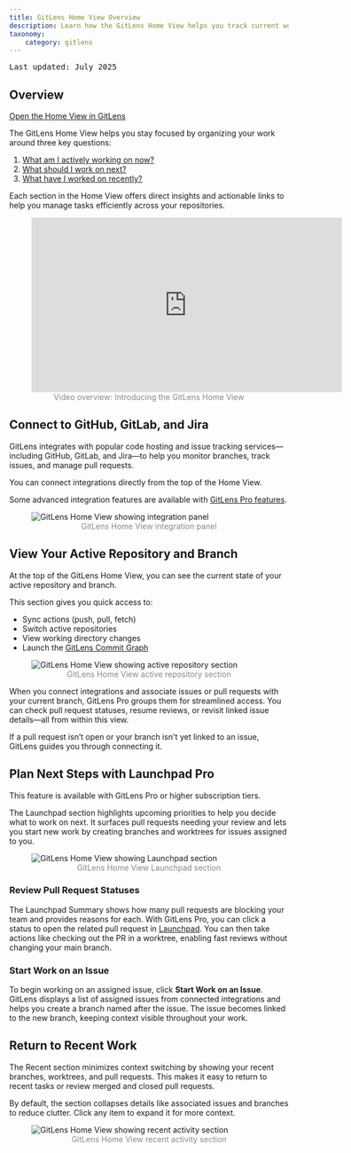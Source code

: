 ```yaml
---
title: GitLens Home View Overview
description: Learn how the GitLens Home View helps you track current work, plan next steps, and review recent activity
taxonomy:
    category: gitlens
---
```

<kbd>Last updated: July 2025</kbd>

## Overview

<a href="vscode://eamodio.gitlens/link/command/home">Open the Home View in GitLens</a>

The GitLens Home View helps you stay focused by organizing your work around three key questions:

1. [What am I actively working on now?](/gitlens/home-view/#View-Your-Active-Repository-and-Branch)
2. [What should I work on next?](/gitlens/home-view/#launchpad-section)
3. [What have I worked on recently?](/gitlens/home-view/#recent-section)

Each section in the Home View offers direct insights and actionable links to help you manage tasks efficiently across your repositories.

<figure>
  <div class='embed-container embed-container--16-9'>
    <iframe width="560" height="315" src="https://www.youtube.com/embed/jVzhyVBgNGg?si=T5hmEEe0jO09RNbl" title="Introducing the GitLens Home View" frameborder="0" allowfullscreen></iframe>
  </div>
  <figcaption style="text-align:center; color:#888">Video overview: Introducing the GitLens Home View</figcaption>
</figure>

## Connect to GitHub, GitLab, and Jira

GitLens integrates with popular code hosting and issue tracking services—including GitHub, GitLab, and Jira—to help you monitor branches, track issues, and manage pull requests.

You can connect integrations directly from the top of the Home View.

Some advanced integration features are available with <a href="https://help.gitkraken.com/gitlens/gitlens-community-vs-gitlens-pro/">GitLens Pro features</a>.

<figure>
  <img src="/wp-content/uploads/home-view-integrations.png" alt="GitLens Home View showing integration panel" class="help-center-img img-bordered">
  <figcaption style="text-align:center; color:#888">GitLens Home View integration panel</figcaption>
</figure>

## View Your Active Repository and Branch

At the top of the GitLens Home View, you can see the current state of your active repository and branch.

This section gives you quick access to:
- Sync actions (push, pull, fetch)
- Switch active repositories
- View working directory changes
- Launch the <a href="https://help.gitkraken.com/gitlens/gitlens-home/#commit-graph">GitLens Commit Graph</a>

<figure>
  <img src="/wp-content/uploads/home-view-active-work.png" alt="GitLens Home View showing active repository section" class="help-center-img img-bordered">
  <figcaption style="text-align:center; color:#888">GitLens Home View active repository section</figcaption>
</figure>

When you connect integrations and associate issues or pull requests with your current branch, GitLens Pro groups them for streamlined access. You can check pull request statuses, resume reviews, or revisit linked issue details—all from within this view.

If a pull request isn’t open or your branch isn't yet linked to an issue, GitLens guides you through connecting it.


## Plan Next Steps with Launchpad <span class="badge badge--pro">Pro</span>

<div class='callout callout--warning'>
    <p>This feature is available with GitLens Pro or higher subscription tiers.</p>
</div>

The Launchpad section highlights upcoming priorities to help you decide what to work on next. It surfaces pull requests needing your review and lets you start new work by creating branches and worktrees for issues assigned to you.

<figure>
  <img src="/wp-content/uploads/home-view-next.png" alt="GitLens Home View showing Launchpad section" class="help-center-img img-bordered">
  <figcaption style="text-align:center; color:#888">GitLens Home View Launchpad section</figcaption>
</figure>

### Review Pull Request Statuses

The Launchpad Summary shows how many pull requests are blocking your team and provides reasons for each. With GitLens Pro, you can click a status to open the related pull request in <a href="https://help.gitkraken.com/gitlens/gitlens-features/#launchpad-pro">Launchpad</a>. You can then take actions like checking out the PR in a worktree, enabling fast reviews without changing your main branch.

### Start Work on an Issue

To begin working on an assigned issue, click **Start Work on an Issue**. GitLens displays a list of assigned issues from connected integrations and helps you create a branch named after the issue. The issue becomes linked to the new branch, keeping context visible throughout your work.

## Return to Recent Work

The Recent section minimizes context switching by showing your recent branches, worktrees, and pull requests. This makes it easy to return to recent tasks or review merged and closed pull requests.

By default, the section collapses details like associated issues and branches to reduce clutter. Click any item to expand it for more context.

<figure>
  <img src="/wp-content/uploads/home-view-recent.png" alt="GitLens Home View showing recent activity section" class="help-center-img img-bordered">
  <figcaption style="text-align:center; color:#888">GitLens Home View recent activity section</figcaption>
</figure>